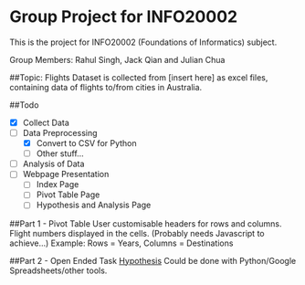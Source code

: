 # Group Project for INFO20002
This is the project for INFO20002 (Foundations of Informatics) subject.

Group Members: Rahul Singh, Jack Qian and Julian Chua

##Topic: Flights
Dataset is collected from [insert here] as excel files, containing data of flights to/from cities in Australia.

##Todo
- [x] Collect Data
- [ ] Data Preprocessing
	- [x] Convert to CSV for Python
	- [ ] Other stuff...
- [ ] Analysis of Data
- [ ] Webpage Presentation
	- [ ] Index Page
	- [ ] Pivot Table Page
	- [ ] Hypothesis and Analysis Page

##Part 1 - Pivot Table
User customisable headers for rows and columns. Flight numbers displayed in the cells.
(Probably needs Javascript to achieve...)
Example: Rows = Years, Columns = Destinations

##Part 2 - Open Ended Task
[Hypothesis](Hypothesis.md)
Could be done with Python/Google Spreadsheets/other tools.